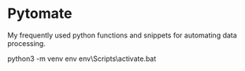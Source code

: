 # Pytomate
My frequently used python functions and snippets for automating data processing.


python3 -m venv env
env\Scripts\activate.bat
